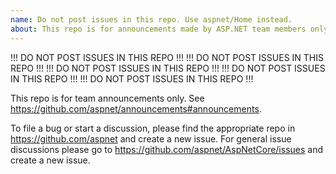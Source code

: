```yaml
---
name: Do not post issues in this repo. Use aspnet/Home instead.
about: This repo is for announcements made by ASP.NET team members only.
---
```


!!! DO NOT POST ISSUES IN THIS REPO !!!
!!! DO NOT POST ISSUES IN THIS REPO !!!
!!! DO NOT POST ISSUES IN THIS REPO !!!
!!! DO NOT POST ISSUES IN THIS REPO !!!
!!! DO NOT POST ISSUES IN THIS REPO !!!

This repo is for team announcements only. See https://github.com/aspnet/announcements#announcements.

To file a bug or start a discussion, please find the appropriate repo in https://github.com/aspnet and create a new issue. 
For general issue discussions please go to https://github.com/aspnet/AspNetCore/issues and create a new issue.
